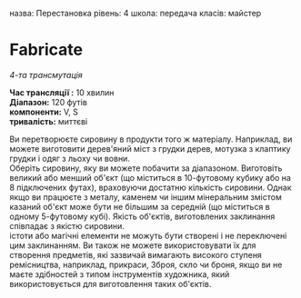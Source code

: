 назва: Перестановка рівень: 4 школа: передача класів: майстер

# Fabricate
_4-та трансмутація_

**Час трансляції :** 10 хвилин    
**Діапазон:** 120 футів    
**компоненти:** V, S    
**тривалість:** миттєві

Ви перетворюєте сировину в продукти того ж матеріалу. Наприклад, ви можете виготовити дерев'яний міст з грудки дерев, мотузка з клаптику грудки і одяг з льоху чи вовни.    
Оберіть сировину, яку ви можете побачити за діапазоном. Виготовіть великий або менший об'єкт (що міститься в 10-футовому кубику або на 8 підключених футах), враховуючи достатню кількість сировини. Однак якщо ви працюєте з металу, каменем чи іншим мінеральним змістом казаний об'єкт може бути не більшим за середній (що міститься в одному 5-футовому кубі). Якість об'єктів, виготовлених заклинання співпадає з якістю сировини.    
істоти або магічні елементи не можуть бути створені і не переключені цим заклинанням. Ви також не можете використовувати їх для створення предметів, які зазвичай вимагають високого ступеня ремісництва, наприклад, прикраси, Зброя, скло чи броня, якщо ви не маєте здібностей з типом інструментів художника, який використовується для виготовлення таких об'єктів. 